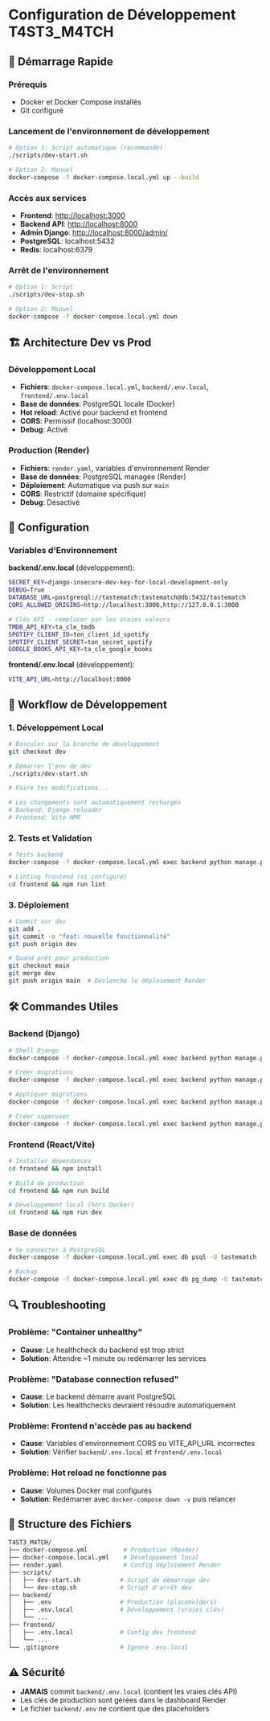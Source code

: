# Configuration de Développement T4ST3_M4TCH

## 🚀 Démarrage Rapide

### Prérequis

- Docker et Docker Compose installés
- Git configuré

### Lancement de l'environnement de développement

```bash
# Option 1: Script automatique (recommandé)
./scripts/dev-start.sh

# Option 2: Manuel
docker-compose -f docker-compose.local.yml up --build
```

### Accès aux services

- **Frontend**: <http://localhost:3000>
- **Backend API**: <http://localhost:8000>
- **Admin Django**: <http://localhost:8000/admin/>
- **PostgreSQL**: localhost:5432
- **Redis**: localhost:6379

### Arrêt de l'environnement

```bash
# Option 1: Script
./scripts/dev-stop.sh

# Option 2: Manuel
docker-compose -f docker-compose.local.yml down
```

## 🏗️ Architecture Dev vs Prod

### Développement Local

- **Fichiers**: `docker-compose.local.yml`, `backend/.env.local`, `frontend/.env.local`
- **Base de données**: PostgreSQL locale (Docker)
- **Hot reload**: Activé pour backend et frontend
- **CORS**: Permissif (localhost:3000)
- **Debug**: Activé

### Production (Render)

- **Fichiers**: `render.yaml`, variables d'environnement Render
- **Base de données**: PostgreSQL managée (Render)
- **Déploiement**: Automatique via push sur `main`
- **CORS**: Restrictif (domaine spécifique)
- **Debug**: Désactivé

## 🔧 Configuration

### Variables d'Environnement

**backend/.env.local** (développement):

```bash
SECRET_KEY=django-insecure-dev-key-for-local-development-only
DEBUG=True
DATABASE_URL=postgresql://tastematch:tastematch@db:5432/tastematch
CORS_ALLOWED_ORIGINS=http://localhost:3000,http://127.0.0.1:3000

# Clés API - remplacer par les vraies valeurs
TMDB_API_KEY=ta_cle_tmdb
SPOTIFY_CLIENT_ID=ton_client_id_spotify
SPOTIFY_CLIENT_SECRET=ton_secret_spotify
GOOGLE_BOOKS_API_KEY=ta_cle_google_books
```

**frontend/.env.local** (développement):

```bash
VITE_API_URL=http://localhost:8000
```

## 📝 Workflow de Développement

### 1. Développement Local

```bash
# Basculer sur la branche de développement
git checkout dev

# Démarrer l'env de dev
./scripts/dev-start.sh

# Faire tes modifications...

# Les changements sont automatiquement rechargés
# Backend: Django reloader
# Frontend: Vite HMR
```

### 2. Tests et Validation

```bash
# Tests backend
docker-compose -f docker-compose.local.yml exec backend python manage.py test

# Linting frontend (si configuré)
cd frontend && npm run lint
```

### 3. Déploiement

```bash
# Commit sur dev
git add .
git commit -m "feat: nouvelle fonctionnalité"
git push origin dev

# Quand prêt pour production
git checkout main
git merge dev
git push origin main  # Déclenche le déploiement Render
```

## 🛠️ Commandes Utiles

### Backend (Django)

```bash
# Shell Django
docker-compose -f docker-compose.local.yml exec backend python manage.py shell

# Créer migrations
docker-compose -f docker-compose.local.yml exec backend python manage.py makemigrations

# Appliquer migrations
docker-compose -f docker-compose.local.yml exec backend python manage.py migrate

# Créer superuser
docker-compose -f docker-compose.local.yml exec backend python manage.py createsuperuser
```

### Frontend (React/Vite)

```bash
# Installer dépendances
cd frontend && npm install

# Build de production
cd frontend && npm run build

# Développement local (hors Docker)
cd frontend && npm run dev
```

### Base de données

```bash
# Se connecter à PostgreSQL
docker-compose -f docker-compose.local.yml exec db psql -U tastematch -d tastematch

# Backup
docker-compose -f docker-compose.local.yml exec db pg_dump -U tastematch tastematch > backup.sql
```

## 🔍 Troubleshooting

### Problème: "Container unhealthy"

- **Cause**: Le healthcheck du backend est trop strict
- **Solution**: Attendre ~1 minute ou redémarrer les services

### Problème: "Database connection refused"

- **Cause**: Le backend démarre avant PostgreSQL
- **Solution**: Les healthchecks devraient résoudre automatiquement

### Problème: Frontend n'accède pas au backend

- **Cause**: Variables d'environnement CORS ou VITE_API_URL incorrectes
- **Solution**: Vérifier `backend/.env.local` et `frontend/.env.local`

### Problème: Hot reload ne fonctionne pas

- **Cause**: Volumes Docker mal configurés
- **Solution**: Redémarrer avec `docker-compose down -v` puis relancer

## 📁 Structure des Fichiers

```bash
T4ST3_M4TCH/
├── docker-compose.yml          # Production (Render)
├── docker-compose.local.yml    # Développement local
├── render.yaml                 # Config déploiement Render
├── scripts/
│   ├── dev-start.sh           # Script de démarrage dev
│   └── dev-stop.sh            # Script d'arrêt dev
├── backend/
│   ├── .env                   # Production (placeholders)
│   ├── .env.local             # Développement (vraies clés)
│   └── ...
├── frontend/
│   ├── .env.local             # Config dev frontend
│   └── ...
└── .gitignore                 # Ignore .env.local
```

## ⚠️ Sécurité

- **JAMAIS** commit `backend/.env.local` (contient les vraies clés API)
- Les clés de production sont gérées dans le dashboard Render
- Le fichier `backend/.env` ne contient que des placeholders
